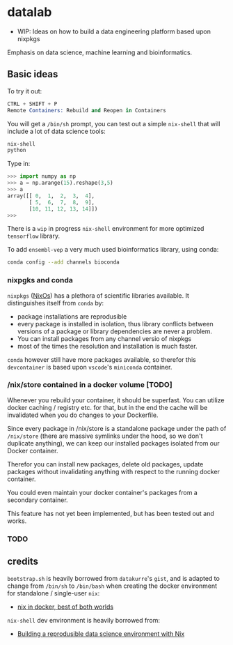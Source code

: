 # datalab

* WIP: Ideas on how to build a data engineering platform based upon nixpkgs

Emphasis on data science, machine learning and bioinformatics.

## Basic ideas

To try it out:

```s
CTRL + SHIFT + P
Remote Containers: Rebuild and Reopen in Containers
```

You will get a `/bin/sh` prompt, you can test out a simple
`nix-shell` that will include a lot of data science tools:

```bash
nix-shell
python
```

Type in:

```python
>>> import numpy as np
>>> a = np.arange(15).reshape(3,5)
>>> a
array([[ 0,  1,  2,  3,  4],
       [ 5,  6,  7,  8,  9],
       [10, 11, 12, 13, 14]])
>>>
```

There is a `wip` in progress `nix-shell` environment for more optimized
`tensorflow` library.

To add `ensembl-vep` a very much used bioinformatics library, using
conda:

```bash
conda config --add channels bioconda
```

### nixpgks and conda

`nixpkgs` ([NixOs](https://nixos.org/)) has a plethora of scientific libraries
available. It distinguishes itself from `conda` by:

* package installations are reprodusible
* every package is installed in isolation, thus library conflicts between
  versions of a package or library dependencies are never a problem.
* You can install packages from any channel versio of nixpkgs
* most of the times the resolution and installation is much faster.

`conda` however still have more packages available, so therefor this `devcontainer`
is based upon `vscode`'s `miniconda` container.

### /nix/store contained in a docker volume [TODO]

Whenever you rebuild your container, it should be superfast. You can utilize
docker caching / registry etc. for that, but in the end the cache will be invalidated
when you do changes to your Dockerfile.

Since every package in /nix/store is a standalone package
under the path of `/nix/store` (there are massive symlinks under the hood,
so we don't duplicate anything), we can keep our installed packages
isolated from our Docker container.

Therefor you can install new packages, delete old packages, update
packages without invalidating anything with respect to the running
docker container.

You could even maintain your docker container's packages from a secondary
container.

This feature has not yet been implemented, but has been tested out and
works.

### TODO



## credits

`bootstrap.sh` is heavily borrowed from `datakurre`'s `gist`, and is
adapted to change from `/bin/sh` to `/bin/bash` when creating the
docker environment for standalone / single-user `nix`:

* [nix in docker, best of both worlds](https://datakurre.pandala.org/2015/11/nix-in-docker-best-of-both-worlds.html/)

`nix-shell` dev environment is heavily borrowed from:

* [Building a reprodusible data science environment with Nix](https://josephsdavid.github.io/nix.html)
